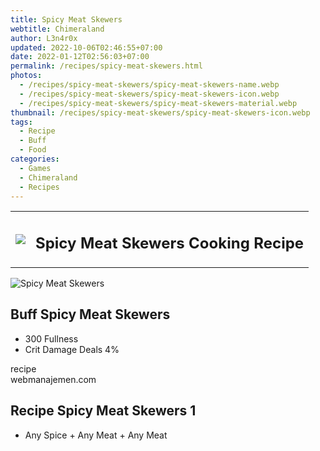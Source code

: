 ```yaml
---
title: Spicy Meat Skewers
webtitle: Chimeraland
author: L3n4r0x
updated: 2022-10-06T02:46:55+07:00
date: 2022-01-12T02:56:03+07:00
permalink: /recipes/spicy-meat-skewers.html
photos:
  - /recipes/spicy-meat-skewers/spicy-meat-skewers-name.webp
  - /recipes/spicy-meat-skewers/spicy-meat-skewers-icon.webp
  - /recipes/spicy-meat-skewers/spicy-meat-skewers-material.webp
thumbnail: /recipes/spicy-meat-skewers/spicy-meat-skewers-icon.webp
tags:
  - Recipe
  - Buff
  - Food
categories:
  - Games
  - Chimeraland
  - Recipes
---
```


<section id="bootstrap-wrapper"><link rel="stylesheet" href="https://cdn.statically.io/gh/dimaslanjaka/Web-Manajemen/40ac3225/css/bootstrap-4.5-wrapper.css"/><div class="row mb-2"><div class="col-md-12 mb-2"><table class="table" id="post-info"><tbody><tr><td><img class="d-inline-block me-2" src="/chimeraland/recipes/spicy-meat-skewers/spicy-meat-skewers-icon.webp" width="auto" height="auto"/></td><td><h1 class="fs-5">Spicy Meat Skewers Cooking Recipe</h1></td></tr></tbody></table></div></div><div class="card mb-2"><div class="row g-0"><div class="col-sm-4 position-relative mb-2"><img src="/chimeraland/recipes/spicy-meat-skewers/spicy-meat-skewers-material.webp" class="card-img fit-cover w-100 h-100" alt="Spicy Meat Skewers" data-fancybox="true"/></div><div class="col-sm-8 mb-2"><div class="card-body"><h2 class="card-title fs-5">Buff Spicy Meat Skewers</h2><div class="card-text"><ul><li>300 Fullness</li><li>Crit Damage Deals 4%</li></ul></div><span class="badge rounded-pill bg-dark">recipe</span></div><div class="card-footer text-end text-muted">webmanajemen.com</div></div></div></div><div class="row mb-2"><div class="col-12 col-lg-6 recipe-item mb-2"><div class="card"><div class="card-body"><h2 class="card-title fs-5">Recipe Spicy Meat Skewers 1</h2><div class="card-text"><ul><li>Any Spice<span> + </span>Any Meat<span> + </span>Any Meat</li></ul></div></div></div></div></div></section>